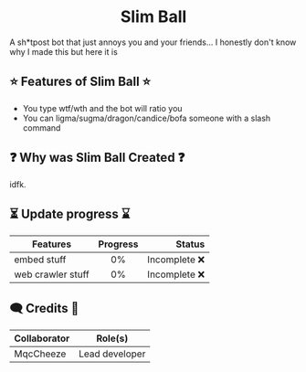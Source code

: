 <h1 align="center">
Slim Ball
</h1>

A sh*tpost bot that just annoys you and your friends... I honestly don't know why I made this but here it is

## ⭐ Features of Slim Ball ⭐

- You type wtf/wth and the bot will ratio you
- You can ligma/sugma/dragon/candice/bofa someone with a slash command

## ❓ Why was Slim Ball Created ❓

idfk.

## ⏳ Update progress ⌛

| Features | Progress | Status |
| ------------- |:-------------:| -----:|
| embed stuff | 0% | Incomplete ❌ |
| web crawler stuff | 0% | Incomplete ❌ |

## 🗨️ Credits 💬

| Collaborator | Role(s) |
| ------------- |:-------------:|
| MqcCheeze | Lead developer | 

